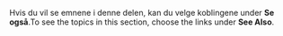 <span data-ttu-id="ebf64-101">Hvis du vil se emnene i denne delen, kan du velge koblingene under **Se også**.</span><span class="sxs-lookup"><span data-stu-id="ebf64-101">To see the topics in this section, choose the links under **See Also**.</span></span>